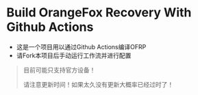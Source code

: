# Build OrangeFox Recovery With Github Actions
* 这是一个项目用以通过Github Actions编译OFRP
* 请Fork本项目后手动运行工作流并进行配置
>目前可能只支持官方设备！
>
>请注意更新时间！如果太久没有更新大概率已经过时了！
